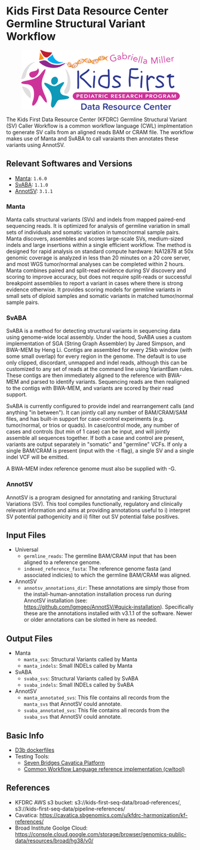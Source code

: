 # Kids First Data Resource Center Germline Structural Variant Workflow

<p align="center">
  <img src="https://github.com/d3b-center/d3b-research-workflows/raw/master/doc/kfdrc-logo-sm.png">
</p>

The Kids First Data Resource Center (KFDRC) Germline Structural Variant (SV)
Caller Workflow is a common workflow language (CWL) implmentation to generate
SV calls from an aligned reads BAM or CRAM file. The workflow makes use of
Manta and SvABA to call varaiants then annotates these variants using AnnotSV.

## Relevant Softwares and Versions

- [Manta](https://github.com/Illumina/manta): `1.6.0`
- [SvABA](https://github.com/walaj/svaba): `1.1.0`
- [AnnotSV](https://github.com/lgmgeo/AnnotSV/): `3.1.1`

### Manta

Manta calls structural variants (SVs) and indels from mapped paired-end
sequencing reads. It is optimized for analysis of germline variation in small
sets of individuals and somatic variation in tumor/normal sample pairs. Manta
discovers, assembles and scores large-scale SVs, medium-sized indels and large
insertions within a single efficient workflow. The method is designed for rapid
analysis on standard compute hardware: NA12878 at 50x genomic coverage is
analyzed in less than 20 minutes on a 20 core server, and most WGS tumor/normal
analyses can be completed within 2 hours. Manta combines paired and split-read
evidence during SV discovery and scoring to improve accuracy, but does not
require split-reads or successful breakpoint assemblies to report a variant in
cases where there is strong evidence otherwise. It provides scoring models for
germline variants in small sets of diploid samples and somatic variants in
matched tumor/normal sample pairs.

### SvABA

SvABA is a method for detecting structural variants in sequencing data using
genome-wide local assembly. Under the hood, SvABA uses a custom implementation
of SGA (String Graph Assembler) by Jared Simpson, and BWA-MEM by Heng Li.
Contigs are assembled for every 25kb window (with some small overlap) for every
region in the genome. The default is to use only clipped, discordant, unmapped
and indel reads, although this can be customized to any set of reads at the
command line using VariantBam rules. These contigs are then immediately aligned
to the reference with BWA-MEM and parsed to identify variants. Sequencing reads
are then realigned to the contigs with BWA-MEM, and variants are scored by
their read support.

SvABA is currently configured to provide indel and rearrangement calls (and
anything "in between"). It can jointly call any number of BAM/CRAM/SAM files,
and has built-in support for case-control experiments (e.g. tumor/normal, or
trios or quads). In case/control mode, any number of cases and controls (but
min of 1 case) can be input, and will jointly assemble all sequences together.
If both a case and control are present, variants are output separately in
"somatic" and "germline" VCFs. If only a single BAM/CRAM is present (input with
the -t flag), a single SV and a single indel VCF will be emitted.

A BWA-MEM index reference genome must also be supplied with -G.

### AnnotSV

AnnotSV is a program designed for annotating and ranking Structural Variations
(SV). This tool compiles functionally, regulatory and clinically relevant
information and aims at providing annotations useful to i) interpret SV
potential pathogenicity and ii) filter out SV potential false positives.

## Input Files

- Universal
    - `germline_reads`: The germline BAM/CRAM input that has been aligned to a reference genome.
    - `indexed_reference_fasta`: The reference genome fasta (and associated indicies) to which the germline BAM/CRAM was aligned.
- AnnotSV
    - `annotsv_annotations_dir`: These annotations are simply those from the install-human-annotation installation process run during AnnotSV installation (see: https://github.com/lgmgeo/AnnotSV/#quick-installation). Specifically these are the annotations installed with v3.1.1 of the software. Newer or older annotations can be slotted in here as needed.

## Output Files

- Manta
    - `manta_svs`: Structural Variants called by Manta
    - `manta_indels`: Small INDELs called by Manta
- SvABA
    - `svaba_svs`: Structural Variants called by SvABA
    - `svaba_indels`: Small INDELs called by SvABA
- AnnotSV
    - `manta_annotated_svs`: This file contains all records from the `manta_svs` that AnnotSV could annotate.
    - `svaba_annotated_svs`: This file contains all records from the `svaba_svs` that AnnotSV could annotate.

## Basic Info
- [D3b dockerfiles](https://github.com/d3b-center/bixtools)
- Testing Tools:
    - [Seven Bridges Cavatica Platform](https://cavatica.sbgenomics.com/)
    - [Common Workflow Language reference implementation (cwltool)](https://github.com/common-workflow-language/cwltool/)

## References
- KFDRC AWS s3 bucket: s3://kids-first-seq-data/broad-references/, s3://kids-first-seq-data/pipeline-references/
- Cavatica: https://cavatica.sbgenomics.com/u/kfdrc-harmonization/kf-references/
- Broad Institute Goolge Cloud: https://console.cloud.google.com/storage/browser/genomics-public-data/resources/broad/hg38/v0/
